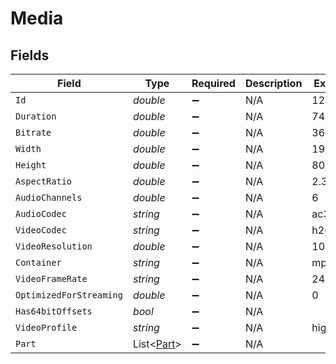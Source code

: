 # Media


## Fields

| Field                                       | Type                                        | Required                                    | Description                                 | Example                                     |
| ------------------------------------------- | ------------------------------------------- | ------------------------------------------- | ------------------------------------------- | ------------------------------------------- |
| `Id`                                        | *double*                                    | :heavy_minus_sign:                          | N/A                                         | 120345                                      |
| `Duration`                                  | *double*                                    | :heavy_minus_sign:                          | N/A                                         | 7474422                                     |
| `Bitrate`                                   | *double*                                    | :heavy_minus_sign:                          | N/A                                         | 3623                                        |
| `Width`                                     | *double*                                    | :heavy_minus_sign:                          | N/A                                         | 1920                                        |
| `Height`                                    | *double*                                    | :heavy_minus_sign:                          | N/A                                         | 804                                         |
| `AspectRatio`                               | *double*                                    | :heavy_minus_sign:                          | N/A                                         | 2.35                                        |
| `AudioChannels`                             | *double*                                    | :heavy_minus_sign:                          | N/A                                         | 6                                           |
| `AudioCodec`                                | *string*                                    | :heavy_minus_sign:                          | N/A                                         | ac3                                         |
| `VideoCodec`                                | *string*                                    | :heavy_minus_sign:                          | N/A                                         | h264                                        |
| `VideoResolution`                           | *double*                                    | :heavy_minus_sign:                          | N/A                                         | 1080                                        |
| `Container`                                 | *string*                                    | :heavy_minus_sign:                          | N/A                                         | mp4                                         |
| `VideoFrameRate`                            | *string*                                    | :heavy_minus_sign:                          | N/A                                         | 24p                                         |
| `OptimizedForStreaming`                     | *double*                                    | :heavy_minus_sign:                          | N/A                                         | 0                                           |
| `Has64bitOffsets`                           | *bool*                                      | :heavy_minus_sign:                          | N/A                                         |                                             |
| `VideoProfile`                              | *string*                                    | :heavy_minus_sign:                          | N/A                                         | high                                        |
| `Part`                                      | List<[Part](../../Models/Requests/Part.md)> | :heavy_minus_sign:                          | N/A                                         |                                             |